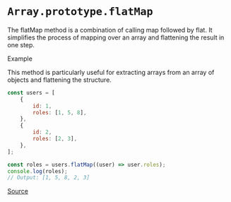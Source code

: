 # `Array.prototype.flatMap`

The flatMap method is a combination of calling map followed by flat. It simplifies the process of mapping over an array and flattening the result in one step.

Example

This method is particularly useful for extracting arrays from an array of objects and flattening the structure.

```js
const users = [
    {
        id: 1,
        roles: [1, 5, 8],
    },
    {
        id: 2,
        roles: [2, 3],
    },
];

const roles = users.flatMap((user) => user.roles);
console.log(roles);
// Output: [1, 5, 8, 2, 3]
```

[Source](https://developer.mozilla.org/en-US/docs/Web/JavaScript/Reference/Global_Objects/Array/flatMap)
